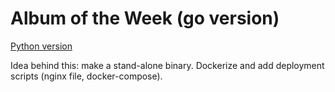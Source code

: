 # Album of the Week (go version)

[Python version](https://github.com/connoraubry/album_of_the_week)

Idea behind this: make a stand-alone binary. Dockerize and add deployment scripts
(nginx file, docker-compose).
